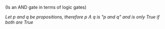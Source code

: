(Is an AND gate in terms of logic gates)

*Let p and q be propositions, therefore p Ʌ q is "p and q" and is only True if both are True*
